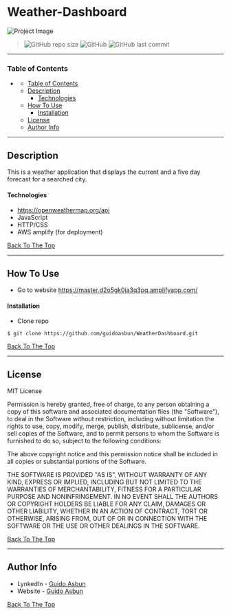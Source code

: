 # Weather-Dashboard

![Project Image](https://guidoasbun.s3.amazonaws.com/weather-dashboard.png)

> ![GitHub repo size](https://img.shields.io/github/repo-size/guidoasbun/WeatherDashboard) ![GitHub](https://img.shields.io/github/license/guidoasbun/WeatherDashboard)
 ![GitHub last commit](https://img.shields.io/github/last-commit/guidoasbun/WeatherDashboard)
---

### Table of Contents

- [](#)
    - [Table of Contents](#table-of-contents)
  - [Description](#description)
      - [Technologies](#technologies)
  - [How To Use](#how-to-use)
      - [Installation](#installation)
  - [License](#license)
  - [Author Info](#author-info)

---

## Description

This is a weather application that displays the current and a five day forecast for a searched city.

#### Technologies

- https://openweathermap.org/api
- JavaScript
- HTTP/CSS
- AWS amplify (for deployment)

[Back To The Top](#weather-dashboard)

---

## How To Use

 - Go to website https://master.d2o5gk0ja3q3pq.amplifyapp.com/

#### Installation

- Clone repo
```
$ git clone https://github.com/guidoasbun/WeatherDashboard.git
```

[Back To The Top](#weather-dashboard)

---

## License

MIT License

Permission is hereby granted, free of charge, to any person obtaining a copy
of this software and associated documentation files (the "Software"), to deal
in the Software without restriction, including without limitation the rights
to use, copy, modify, merge, publish, distribute, sublicense, and/or sell
copies of the Software, and to permit persons to whom the Software is
furnished to do so, subject to the following conditions:

The above copyright notice and this permission notice shall be included in all
copies or substantial portions of the Software.

THE SOFTWARE IS PROVIDED "AS IS", WITHOUT WARRANTY OF ANY KIND, EXPRESS OR
IMPLIED, INCLUDING BUT NOT LIMITED TO THE WARRANTIES OF MERCHANTABILITY,
FITNESS FOR A PARTICULAR PURPOSE AND NONINFRINGEMENT. IN NO EVENT SHALL THE
AUTHORS OR COPYRIGHT HOLDERS BE LIABLE FOR ANY CLAIM, DAMAGES OR OTHER
LIABILITY, WHETHER IN AN ACTION OF CONTRACT, TORT OR OTHERWISE, ARISING FROM,
OUT OF OR IN CONNECTION WITH THE SOFTWARE OR THE USE OR OTHER DEALINGS IN THE
SOFTWARE.

[Back To The Top](#weather-dashboard)

---

## Author Info

- LynkedIn - [Guido Asbun](https://www.linkedin.com/in/guidoasbun/)
- Website - [Guido Asbun](https://www.guidoasbun.net)

[Back To The Top](#weather-dashboard)

